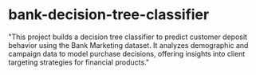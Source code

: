 # bank-decision-tree-classifier
"This project builds a decision tree classifier to predict customer deposit behavior using the Bank Marketing dataset. It analyzes demographic and campaign data to model purchase decisions, offering insights into client targeting strategies for financial products."
